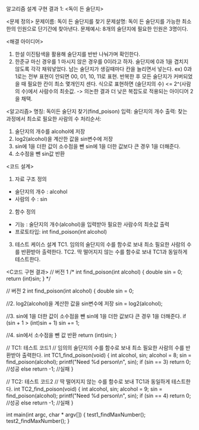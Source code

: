 알고리즘 설계 구현 결과 1: <독이 든 술단지>

<문제 정의>
문제이름: 독이 든 술단지를 찾기
문제설명: 독이 든 술단지를 가능한 최소한의 인원으로 단기간에 찾아낸다.
문제예시: 8개의 술단지에 필요한 인원은 3명이다.

<해결 아이디어>
1) 한설
이진탐색을 활용해 술단지를 반반 나눠가며 확인한다.
2) 한준규
마신 경우를 1 마시지 않은 경우를 0이라고 하자. 술단지에 0과 1을 겹치지 않도록 각각 채워넣었다. 남는 술단지가 생길때마다 칸을 늘리면서 넣는다. 
ex) 0과 1로는 전부 표현이 안되면 00, 01, 10, 11로 표현.
반복한 후 모든 술단지가 커버되었을 때 필요한 칸이 최소 몇개인지 센다. 
식으로 표현하면 (술단지의 수) <= 2^(사람의 수)에서 사람수의 최솟값.
-> 의논한 결과 더 낮은 복잡도로 적용되는 아이디어 2을 채택.

<알고리즘>
명칭: 독이든 술단지 찾기(find_poison)
입력: 술단지의 개수
출력: 찾는 과정에서 최소로 필요한 사람의 수
처리순서:
1. 술단지의 개수를 alcohol에 저장
2. log2(alcohol)을 계산한 값을 sin변수에 저장
3. sin에 1을 더한 값이 소수점을 뺀 sin에 1을 더한 값보다 큰 경우 1을 더해준다.
4. 소수점을 뺀 sin값 반환


<코드 설계>
1. 자료 구조 정의
- 술단지의 개수 : alcohol
- 사람의 수 : sin

2. 함수 정의
- 기능 : 술단지의 개수(alcohol)을 입력받아 필요한 사람수의 최솟값 출력
- 프로토타입: int find_poison(int alcohol) 
3. 테스트 케이스 설계
TC1. 임의의 술단지의 수를 함수로 보내 최소 필요한 사람의 수를 반환받아 출력한다.
TC2. 딱 떨어지지 않는 수를 함수로 보내 TC1과 동일하게 테스트한다. 

<C코드 구현 결과>
// 버전 1
/*
int find_poison(int alcohol)
{
double sin = 0;
return (int)sin;
}
*/

// 버전 2
int find_poison(int alcohol)
{
double sin = 0;

//2. log2(alcohol)을 계산한 값을 sin변수에 저장
sin = log2(alcohol);

//3. sin에 1을 더한 값이 소수점을 뺀 sin에 1을 더한 값보다 큰 경우 1을 더해준다.
if (sin + 1 > (int)sin + 1)
sin += 1;

//4. sin에서 소수점을 뺀 값 반환
return (int)sin;
}


// TC1: 테스트 코드1
// 임의의 술단지의 수를 함수로 보내 최소 필요한 사람의 수를 반환받아 출력한다. 
int TC1_find_poison(void)
{
int alcohol, sin;
alcohol = 8;
sin = find_poison(alcohol);
printf("Need %d person\n", sin);
if (sin == 3)
return 0; //성공
else
return -1; //실패
}

// TC2: 테스트 코드2
// 딱 떨어지지 않는 수를 함수로 보내 TC1과 동일하게 테스트한다.
int TC2_find_poison(void)
{
int alcohol, sin;
alcohol = 9;
sin = find_poison(alcohol);
printf("Need %d person\n", sin);
if (sin == 4)
return 0; //성공
else
return -1; //실패
}

int main(int argc, char * argv[])
{
	test1_findMaxNumber();
	test2_findMaxNumber();
}
